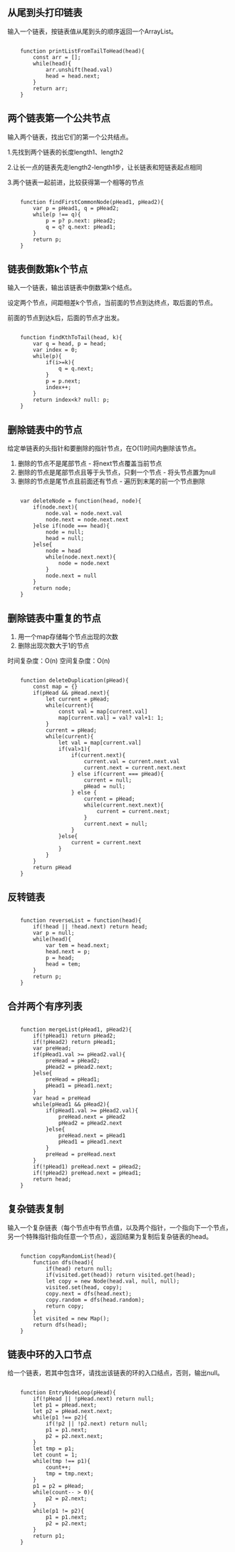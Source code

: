 ## 从尾到头打印链表

输入一个链表，按链表值从尾到头的顺序返回一个ArrayList。

```

	function printListFromTailToHead(head){
		const arr = [];
		while(head){
			arr.unshift(head.val)
			head = head.next;
		}
		return arr;
	}
```

## 两个链表第一个公共节点

输入两个链表，找出它们的第一个公共结点。

1.先找到两个链表的长度length1、length2

2.让长一点的链表先走length2-length1步，让长链表和短链表起点相同

3.两个链表一起前进，比较获得第一个相等的节点

```

	function findFirstCommonNode(pHead1, pHead2){
		var p = pHead1, q = pHead2;
		while(p !== q){
			p = p? p.next: pHead2;
			q = q? q.next: pHead1;
		}
		return p;
	}
```

## 链表倒数第k个节点

输入一个链表，输出该链表中倒数第k个结点。

设定两个节点，间距相差k个节点，当前面的节点到达终点，取后面的节点。

前面的节点到达k后，后面的节点才出发。

```

	function findKthToTail(head, k){
		var q = head, p = head;
		var index = 0;
		while(p){
			if(i>=k){
				q = q.next;
			}
			p = p.next;
			index++;
		}
		return index<k? null: p;
	}
```

## 删除链表中的节点

给定单链表的头指针和要删除的指针节点，在O(1)时间内删除该节点。

1. 删除的节点不是尾部节点 - 将next节点覆盖当前节点
2. 删除的节点是尾部节点且等于头节点，只剩一个节点 - 将头节点置为null
3. 删除的节点是尾节点且前面还有节点 - 遍历到末尾的前一个节点删除

```

	var deleteNode = function(head, node){
		if(node.next){
			node.val = node.next.val
			node.next = node.next.next
		}else if(node === head){
			node = null;
			head = null;
		}else{
			node = head
			while(node.next.next){
				node = node.next
			}
			node.next = null
		}
		return node;
	}
```

## 删除链表中重复的节点

1. 用一个map存储每个节点出现的次数
2. 删除出现次数大于1的节点

时间复杂度：O(n)
空间复杂度：O(n)

```

	function deleteDuplication(pHead){
		const map = {}
		if(pHead && pHead.next){
			let current = pHead;
			while(current){
				const val = map[current.val]
				map[current.val] = val? val+1: 1;
			}
			current = pHead;
			while(current){
				let val = map[current.val]
				if(val>1){
					if(current.next){
						current.val = current.next.val
						current.next = current.next.next
					} else if(current === pHead){
						current = null;
						pHead = null;
					} else {
						current = pHead;
						while(current.next.next){
							current = current.next;
						}
						current.next = null;
					}
				}else{
					current = current.next
				}
			}
		}
		return pHead
	}
```

## 反转链表

```

	function reverseList = function(head){
		if(!head || !head.next) return head;
		var p = null;
		while(head){
			var tem = head.next;
			head.next = p;
			p = head;
			head = tem;
		}
		return p;
	}
```

## 合并两个有序列表

```

	function mergeList(pHead1, pHead2){
		if(!pHead1) return pHead2;
		if(!pHead2) return pHead1;
		var preHead;
		if(pHead1.val >= pHead2.val){
			preHead = pHead2;
			pHead2 = pHead2.next;
		}else{
			preHead = pHead1;
			pHead1 = pHead1.next;
		}
		var head = preHead
		while(pHead1 && pHead2){
			if(pHead1.val >= pHead2.val){
				preHead.next = pHead2
				pHead2 = pHead2.next		
			}else{
				preHead.next = pHead1
				pHead1 = pHead1.next
			}
			preHead = preHead.next
		}
		if(!pHead1) preHead.next = pHead2;
		if(!pHead2) preHead.next = pHead1;
		return head;
	}
```

## 复杂链表复制

输入一个复杂链表（每个节点中有节点值，以及两个指针，一个指向下一个节点，另一个特殊指针指向任意一个节点），返回结果为复制后复杂链表的head。

```

	function copyRandomList(head){
		function dfs(head){
			if(head) return null;
			if(visited.get(head)) return visited.get(head);
			let copy = new Node(head.val, null, null);
			visited.set(head, copy);
			copy.next = dfs(head.next);
			copy.random = dfs(head.random);
			return copy;
		}
		let visited = new Map();
		return dfs(head);
	}
```

## 链表中环的入口节点

给一个链表，若其中包含环，请找出该链表的环的入口结点，否则，输出null。

```

	function EntryNodeLoop(pHead){
		if(!pHead || !pHead.next) return null;
		let p1 = pHead.next;
		let p2 = pHead.next.next;
		while(p1 !== p2){
			if(!p2 || !p2.next) return null;
			p1 = p1.next;
			p2 = p2.next.next;
		}
		let tmp = p1;
		let count = 1;
		while(tmp !== p1){
			count++;
			tmp = tmp.next;
		}
		p1 = p2 = pHead;
		while(count-- > 0){
			p2 = p2.next;
		}
		while(p1 != p2){
			p1 = p1.next;
			p2 = p2.next;
		}
		return p1;
	}
```
